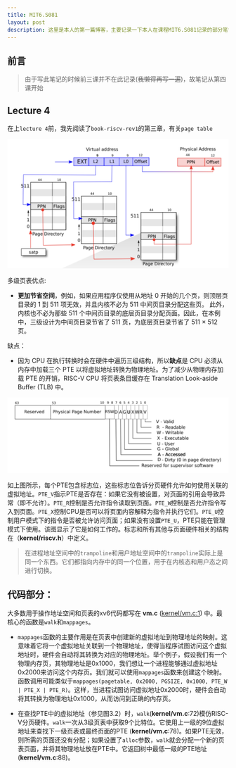```yaml
---
title: MIT6.S081
layout: post
description: 这里是本人的第一篇博客，主要记录一下本人在课程MIT6.S081记录的部分笔记
---
```


## 前言
> 由于写此笔记的时候前三课并不在此记录(~~我懒得再写一遍~~)，故笔记从第四课开始

## Lecture 4
在上`lecture 4`前，我先阅读了`book-riscv-rev1`的第三章，有关`page table`

![Test Image2](/assets/images/page_table.png)

多级页表优点:

+ **更加节省空间**，例如，如果应用程序仅使用从地址 0 开始的几个页，则顶层页目录的 1 到 511 项无效，并且内核不必为 511 中间页目录分配这些页。 此外，内核也不必为那些 511 个中间页目录的底层页目录分配页面。因此，在本例中，三级设计为中间页目录节省了 511 页，为底层页目录节省了 511 × 512 页。

缺点：

+ 因为 CPU 在执行转换时会在硬件中遍历三级结构，所以**缺点**是 CPU 必须从内存中加载三个 PTE 以将虚拟地址转换为物理地址。为了减少从物理内存加载 PTE 的开销，RISC-V CPU 将页表条目缓存在 Translation Look-aside Buffer (TLB) 中。

![Test Image2](/assets/images/PTE.png)

如上图所示，每个PTE包含标志位，这些标志位告诉分页硬件允许如何使用关联的虚拟地址。`PTE_V`指示PTE是否存在：如果它没有被设置，对页面的引用会导致异常（即不允许）。`PTE_R`控制是否允许指令读取到页面。`PTE_W`控制是否允许指令写入到页面。`PTE_X`控制CPU是否可以将页面内容解释为指令并执行它们。`PTE_U`控制用户模式下的指令是否被允许访问页面；如果没有设置`PTE_U`，PTE只能在管理模式下使用。该图显示了它是如何工作的。标志和所有其他与页面硬件相关的结构在（**kernel/riscv.h**）中定义。

> 在进程地址空间中的`trampoline`和用户地址空间中的`trampoline`实际上是同一个东西。它们都指向内存中的同一个位置，用于在内核态和用户态之间进行切换。

## 代码部分：

大多数用于操作地址空间和页表的xv6代码都写在 **vm.c** ([kernel/vm.c:1](https://github.com/mit-pdos/xv6-riscv/blob/riscv//kernel/vm.c#L1)) 中。最核心的函数是`walk`和`mappages`。

+ `mappages`函数的主要作用是在页表中创建新的虚拟地址到物理地址的映射。这意味着它将一个虚拟地址关联到一个物理地址，使得当程序试图访问这个虚拟地址时，硬件会自动将其转换为对应的物理地址。举个例子，假设我们有一个物理内存页，其物理地址是0x1000，我们想让一个进程能够通过虚拟地址0x2000来访问这个内存页。我们就可以使用`mappages`函数来创建这个映射。函数调用可能类似于`mappages(pagetable, 0x2000, PGSIZE, 0x1000, PTE_W | PTE_X | PTE_R)`。这样，当进程试图访问虚拟地址0x2000时，硬件会自动将其转换为物理地址0x1000，从而访问到正确的内存页。

+ 在查找PTE中的虚拟地址（参见图3.2）时，`walk`(**kernel/vm.c**:72)模仿RISC-V分页硬件。`walk`一次从3级页表中获取9个比特位。它使用上一级的9位虚拟地址来查找下一级页表或最终页面的PTE (**kernel/vm.c**:78)。如果PTE无效，则所需的页面还没有分配；如果设置了`alloc`参数，`walk`就会分配一个新的页表页面，并将其物理地址放在PTE中。它返回树中最低一级的PTE地址(**kernel/vm.c**:88)。